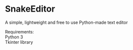 # SnakeEditor
                                                     
A simple, lightweight and free to use Python-made text editor                                          
                                                          
Requirements:                                                                 
Python 3                                                     
Tkinter library                                                   
   
